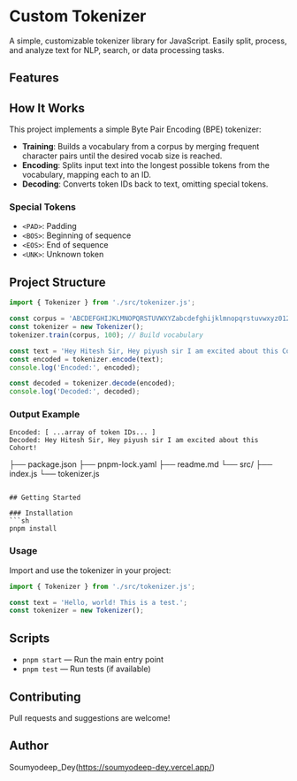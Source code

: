# Custom Tokenizer

A simple, customizable tokenizer library for JavaScript. Easily split, process, and analyze text for NLP, search, or data processing tasks.

## Features

## How It Works
This project implements a simple Byte Pair Encoding (BPE) tokenizer:
- **Training**: Builds a vocabulary from a corpus by merging frequent character pairs until the desired vocab size is reached.
- **Encoding**: Splits input text into the longest possible tokens from the vocabulary, mapping each to an ID.
- **Decoding**: Converts token IDs back to text, omitting special tokens.

### Special Tokens
- `<PAD>`: Padding
- `<BOS>`: Beginning of sequence
- `<EOS>`: End of sequence
- `<UNK>`: Unknown token

## Project Structure
```js
import { Tokenizer } from './src/tokenizer.js';

const corpus = 'ABCDEFGHIJKLMNOPQRSTUVWXYZabcdefghijklmnopqrstuvwxyz0123456789!@#$%^&*()_+-={}[]|:;"<>,.?/~` ';
const tokenizer = new Tokenizer();
tokenizer.train(corpus, 100); // Build vocabulary

const text = 'Hey Hitesh Sir, Hey piyush sir I am excited about this Cohort!';
const encoded = tokenizer.encode(text);
console.log('Encoded:', encoded);

const decoded = tokenizer.decode(encoded);
console.log('Decoded:', decoded);
```

### Output Example
```
Encoded: [ ...array of token IDs... ]
Decoded: Hey Hitesh Sir, Hey piyush sir I am excited about this Cohort!
```
├── package.json
├── pnpm-lock.yaml
├── readme.md
└── src/
    ├── index.js
    └── tokenizer.js
```

## Getting Started

### Installation
```sh
pnpm install
```

### Usage
Import and use the tokenizer in your project:
```js
import { Tokenizer } from './src/tokenizer.js';

const text = 'Hello, world! This is a test.';
const tokenizer = new Tokenizer();
```

## Scripts
- `pnpm start` — Run the main entry point
- `pnpm test` — Run tests (if available)

## Contributing
Pull requests and suggestions are welcome!


## Author
Soumyodeep_Dey(https://soumyodeep-dey.vercel.app/)